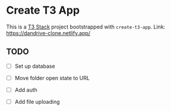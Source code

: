 # Create T3 App

This is a [T3 Stack](https://create.t3.gg/) project bootstrapped with `create-t3-app`.
Link: https://dandrive-clone.netlify.app/

## TODO
- [ ] Set up database
- [ ] Move folder open state to URL
- [ ] Add auth
- [ ] Add file uploading


